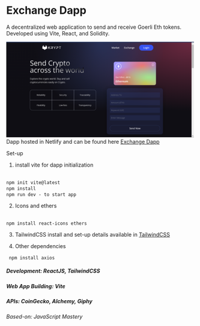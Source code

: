 # Exchange Dapp

A decentralized web application to send and receive Goerli Eth tokens.
Developed using Vite, React, and Solidity.

<img src= "dapp_image.png" width = "500" />
<!-- <img src= "dapp_image_2.png" width = "500" />
<img src= "dapp_image_3.png" width = "500" />
<img src= "dapp_image_4.png" width = "500" /> -->
Dapp hosted in Netlify and can be found here <a href="https://exchangedapp.netlify.app/" target="_blank"> Exchange Dapp </a>

Set-up
1.	install vite for dapp initialization 
<pre><code> 
npm init vite@latest
npm install
npm run dev - to start app
</code></pre>
2. Icons and ethers
<pre><code>
npm install react-icons ethers
</code></pre>

3. TailwindCSS install and set-up details available in <a href="https://tailwindcss.com/docs/guides/create-react-app" target="_blank"> TailwindCSS</a>

4. Other dependencies
<pre><code> npm install axios </code></pre>

##### Development: ReactJS, TailwindCSS
##### Web App Building: Vite 
##### APIs: CoinGecko, Alchemy, Giphy
###### Based-on: JavaScript Mastery
